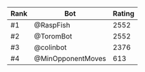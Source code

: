 Rank|Bot|Rating
---|---|---
#1|@RaspFish|2552
#2|@ToromBot|2552
#3|@colinbot|2376
#4|@MinOpponentMoves|613
